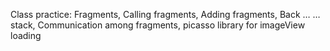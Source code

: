Class practice: Fragments, Calling fragments, Adding fragments, Back …
…stack, Communication among fragments, picasso library for imageView loading